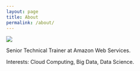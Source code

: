 ```yaml
---
layout: page
title: About
permalink: /about/
---
```


![](https://pbs.twimg.com/profile_images/735873117302587393/v5h5eAXl.jpg)

Senior Technical Trainer at Amazon Web Services.

Interests: Cloud Computing, Big Data, Data Science.
